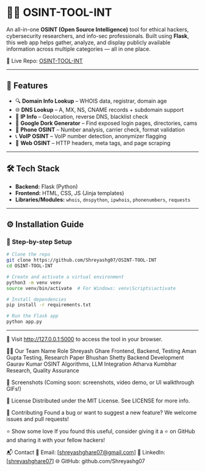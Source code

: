 # 🕵️‍♂️ OSINT-TOOL-INT

An all-in-one **OSINT (Open Source Intelligence)** tool for ethical hackers, cybersecurity researchers, and info-sec professionals. Built using **Flask**, this web app helps gather, analyze, and display publicly available information across multiple categories — all in one place.

🔗 Live Repo: [OSINT-TOOL-INT](https://github.com/Shreyashg07/OSINT-TOOL-INT)

---

## 🚀 Features

- 🔍 **Domain Info Lookup** – WHOIS data, registrar, domain age
- 🌐 **DNS Lookup** – A, MX, NS, CNAME records + subdomain support
- 📍 **IP Info** – Geolocation, reverse DNS, blacklist check
- 🎯 **Google Dork Generator** – Find exposed login pages, directories, cams
- 📱 **Phone OSINT** – Number analysis, carrier check, format validation
- 📞 **VoIP OSINT** – VoIP number detection, anonymizer flagging
- 🧠 **Web OSINT** – HTTP headers, meta tags, and page scraping

---

## 🛠️ Tech Stack

- **Backend:** Flask (Python)
- **Frontend:** HTML, CSS, JS (Jinja templates)
- **Libraries/Modules:** `whois`, `dnspython`, `ipwhois`, `phonenumbers`, `requests`

---

## ⚙️ Installation Guide

### 🔧 Step-by-step Setup

```bash
# Clone the repo
git clone https://github.com/Shreyashg07/OSINT-TOOL-INT
cd OSINT-TOOL-INT

# Create and activate a virtual environment
python3 -m venv venv
source venv/bin/activate  # For Windows: venv\Scripts\activate

# Install dependencies
pip install -r requirements.txt

# Run the Flask app
python app.py
```
---
🚀 Visit http://127.0.0.1:5000 to access the tool in your browser.

👨‍💻 Our Team
Name	Role
Shreyash Ghare	Frontend, Backend, Testing
Aman Gupta	Testing, Research Paper
Bhushan Shetty	Backend Development
Gaurav Kumar	OSINT Algorithms, LLM Integration
Atharva Kumbhar	Research, Quality Assurance


📸 Screenshots
(Coming soon: screenshots, video demo, or UI walkthrough GIFs!)

📜 License
Distributed under the MIT License. See LICENSE for more info.

🤝 Contributing
Found a bug or want to suggest a new feature?
We welcome issues and pull requests!

⭐ Show some love
If you found this useful, consider giving it a ⭐ on GitHub and sharing it with your fellow hackers!

📬 Contact
📧 Email: [shreyashghare07@gmail.com]
🔗 LinkedIn: [[shreyashghare07](https://www.linkedin.com/in/shreyashghare07/)]
🌐 GitHub: github.com/Shreyashg07
